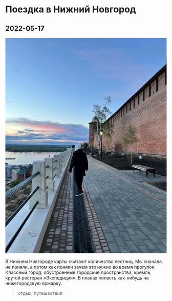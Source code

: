 # Поездка в Нижний Новгород

## 2022-05-17

![picture](2022/nizhny.jpg)

В Нижнем Новгороде карты считают количество лестниц. Мы сначала не поняли, а потом как поняли зачем это нужно во время
прогулок. Классный город: обустроенные городские пространства, кремль, крутой ресторан «Экспедиция». В планах попасть
как-нибудь на нижегородскую ярмарку.

> отдых, путешествия